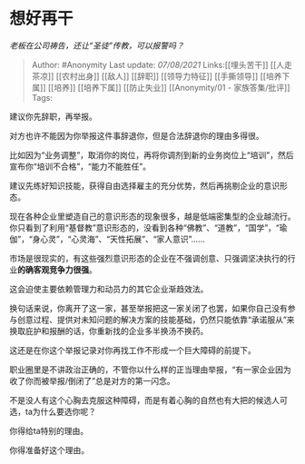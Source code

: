 # 想好再干
*老板在公司祷告，还让“圣徒”传教，可以报警吗？*

> Author: #Anonymity
> Last update: *07/08/2021*
> Links:[[埋头苦干]] [[人走茶凉]] [[农村出身]] [[敌人]] [[辞职]] [[领导力特征]] [[手撕领导]] [[培养下属]] [[培养]] [[培养下属]] [[防止失业]] [[Anonymity/01 - 家族答集/批评]]
> Tags:

建议你先辞职，再举报。

对方也许不能因为你举报这件事辞退你，但是合法辞退你的理由多得很。

比如因为“业务调整”，取消你的岗位，再将你调剂到新的业务岗位上“培训”，然后宣布你“培训不合格”，“能力不能胜任”。

建议先练好知识技能，获得自由选择雇主的充分优势，然后再挑剔企业的意识形态。

现在各种企业里塑造自己的意识形态的现象很多，越是低端密集型的企业越流行。你只看到了利用“基督教”意识形态的，没看到各种“佛教”、“道教”，“国学”，“瑜伽”，“身心灵”，“心灵海”、“天性拓展”、“家人意识”……

市场是很现实的，有这些强烈意识形态的企业在不强调创意、只强调坚决执行的行业**的确客观竞争力很强**。

这会迫使主要依赖管理力和动员力的其它企业渐趋效法。

换句话来说，你离开了这一家，甚至举报把这一家关闭了也罢，如果你自己没有参与创意过程、提供对未知问题的解决方案的技能基础，仍然只能依靠“承诺服从”来换取庇护和报酬的话，你重新找的企业多半换汤不换药。

这还是在你这个举报记录对你再找工作不形成一个巨大障碍的前提下。

职业圈里是不讲政治正确的，不管你以什么样的正当理由举报，“有一家企业因为收了你而被举报/倒闭了”总是对方的第一闪念。

不是没人有这个心胸去克服这种障碍，而是有着心胸的自然也有大把的候选人可选，ta为什么要选你呢？

你得给ta特别的理由。

你得准备好这个理由。

